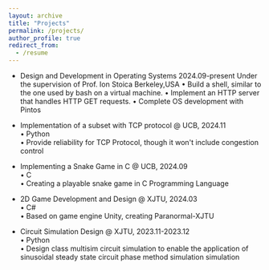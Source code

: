 ```yaml
---
layout: archive
title: "Projects"
permalink: /projects/
author_profile: true
redirect_from:
  - /resume
---
```

* Design and Development in Operating Systems  2024.09-present
  Under the supervision of Prof. Ion Stoica       Berkeley,USA
  • Build a shell, similar to the one used by bash on a virtual machine.
  • Implement an HTTP server that handles HTTP GET requests.
  • Complete OS development with Pintos      
  
* Implementation of a subset with TCP protocol @ UCB, 2024.11  
  • Python   
  • Provide reliability for TCP Protocol, though it won't include congestion control  

* Implementing a Snake Game in C @ UCB, 2024.09  
  • C     
  • Creating a playable snake game in C Programming Language    

* 2D Game Development and Design @ XJTU, 2024.03   
  • C#   
  • Based on game engine Unity, creating Paranormal-XJTU   

* Circuit Simulation Design @ XJTU, 2023.11-2023.12   
  • Python   
  • Design class multisim circuit simulation to enable the application of sinusoidal steady state circuit phase method simulation simulation     
